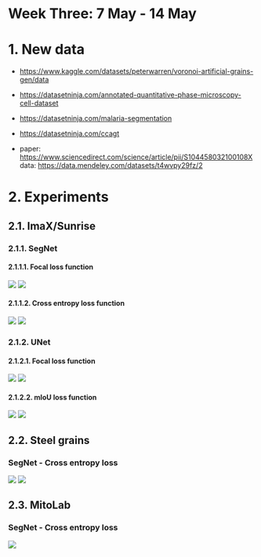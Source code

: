 <h1>Week Three: 7 May - 14 May</h1>

# 1. New data
- https://www.kaggle.com/datasets/peterwarren/voronoi-artificial-grains-gen/data

- https://datasetninja.com/annotated-quantitative-phase-microscopy-cell-dataset

- https://datasetninja.com/malaria-segmentation

- https://datasetninja.com/ccagt

- paper: https://www.sciencedirect.com/science/article/pii/S104458032100108X data: https://data.mendeley.com/datasets/t4wvpy29fz/2

# 2. Experiments
## 2.1. ImaX/Sunrise
### 2.1.1. SegNet
#### 2.1.1.1. Focal loss function
<img src="resources/week_3/plots/segnet_imax_focal.svg">
<img src="resources/week_3/maps/2.svg">

#### 2.1.1.2. Cross entropy loss function
<img src="resources/week_3/plots/segnet_imax_ce.svg">
<img src="resources/week_3/maps/segnet_imax_ce.svg">

### 2.1.2. UNet
#### 2.1.2.1. Focal loss function
<img src="resources/week_3/plots/unet_imax_focal.svg">
<img src="resources/week_3/maps/unet_imax_focal.svg">

#### 2.1.2.2. mIoU loss function
<img src="resources/week_3/plots/unet_imax_iou.svg">
<img src="resources/week_3/maps/unet_imax_iou.svg">

## 2.2. Steel grains
### SegNet - Cross entropy loss
<img src="resources/week_3/plots/segnet_metal.svg">
<img src="resources/week_3/maps/segnet_steel.svg">

## 2.3. MitoLab
### SegNet - Cross entropy loss
<img src="resources/week_3/plots/segnet_mito.svg">
